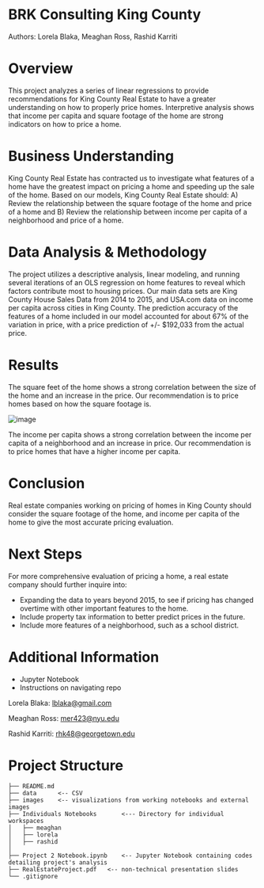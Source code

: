 # BRK Consulting King County
Authors: Lorela Blaka, Meaghan Ross, Rashid Karriti
# Overview
This project analyzes a series of linear regressions to provide recommendations for King County Real Estate to have a greater understanding on how to properly price homes. Interpretive analysis shows that income per capita and square footage of the home are strong indicators on how to price a home. 
# Business Understanding 
King County Real Estate has contracted us to investigate what features of a home have the greatest impact on pricing a home and speeding up the sale of the home. Based on our models, King County Real Estate should: A) Review the relationship between the square footage of the home and price of a home and B) Review the relationship between income per capita of a neighborhood and price of a home. 
# Data Analysis & Methodology
The project utilizes a descriptive analysis, linear modeling, and running several iterations of an OLS regression on home features to reveal which factors contribute most to housing prices.  Our main data sets are King County House Sales Data from 2014 to 2015, and USA.com data on income per capita across cities in King County. The prediction accuracy of the features of a home included in our model accounted for about 67% of the variation in price, with a price prediction of +/- $192,033 from the actual price.
# Results
The square feet of the home shows a strong correlation between the size of the home and an increase in the price. Our recommendation is to price homes based on how the square footage is. 

![image](https://user-images.githubusercontent.com/82670256/130846320-d5548e41-1bbb-4e27-b1b5-62986d8c5232.png)

The income per capita shows a strong correlation between the income per capita of a neighborhood and an increase in price. Our recommendation is to price homes that have a higher income per capita. 

# Conclusion 
Real estate companies working on pricing of homes in King County should consider the square footage of the home, and income per capita of the home to give the most accurate pricing evaluation.
# Next Steps
For more comprehensive evaluation of pricing a home, a real estate company should further inquire into:
- Expanding the data to years beyond 2015, to see if pricing has changed overtime with other important features to the home.
- Include property tax information to better predict prices in the future.
- Include more features of a neighborhood, such as a school district.
# Additional Information 

- Jupyter Notebook
- Instructions on navigating repo 


Lorela Blaka: lblaka@gmail.com

Meaghan Ross: mer423@nyu.edu 

Rashid Karriti: rhk48@georgetown.edu
# Project Structure 
```
├── README.md
├── data      <-- CSV 
├── images    <-- visualizations from working notebooks and external images
├── Individuals Notebooks       <--- Directory for individual workspaces
│   ├── meaghan
│   ├── lorela
│   ├── rashid
│   
├── Project 2 Notebook.ipynb    <-- Jupyter Notebook containing codes detailing project's analysis 
├── RealEstateProject.pdf   <-- non-technical presentation slides
└── .gitignore
```
